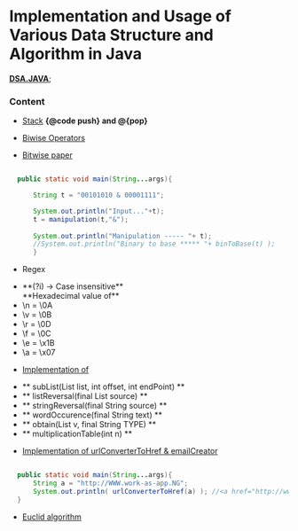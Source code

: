 # Implementation and Usage of Various Data Structure and Algorithm in Java

  **[DSA.JAVA](https://work-ps.herokuapp.com)**;

### Content 
 * [Stack](src/main/java/lang/java/dsa/stack/Stack.java)
	**{@code push} and @{pop}**

 * [Biwise Operators](src/main/java/lang/java/prac/Bitwise.java)
   <br/><li> <a href="https://amudabadmus.wordpress.com/2019/01/13/how-bitwise-operation-works-in-java/"> Bitwise paper</a></li>
  ```Java

	public static void main(String...args){

		String t = "00101010 & 00001111";

		System.out.println("Input..."+t);
		t = manipulation(t,"&"); 
		
		System.out.println("Manipulation ----- "+ t);
		//System.out.println("Binary to base ***** "+ binToBase(t) );
		}
  ``` 
  * Regex<br/>
    <li>**(?i) -> Case insensitive**</li>
    **Hexadecimal value of**
    <li>\n = \0A</li>
    <li>\v = \0B</li>
    <li>\r = \0D</li>
    <li>\f = \0C</li>
    <li>\e = \x1B</li>
    <li>\a = \x07</li>

  * [Implementation of](src/main/java/lang/java/prac/Implementation.java)
	<li>** subList(List<String> list, int offset, int endPoint) **
	</li><li>** listReversal(final List<String> source) **
	</li><li>** stringReversal(final String source) **
	</li><li>** wordOccurence(final String text) **
	</li><li>** obtain(List<T> v, final String TYPE) **
	</li><li>** multiplicationTable(int n) **
	</li>
	
   
 * [Implementation of urlConverterToHref & emailCreator](src/main/java/lang/java/prac/Implementation.java)
  ```Java

	public static void main(String...args){
		String a = "http://WWW.work-as-app.NG";
		System.out.println( urlConverterToHref(a) ); //<a href="http://www.work-as-app.ng">WORK-AS-APP</a> 
	}
  ```  	

   * [Euclid algorithm](https://amudabadmus.wordpress.com/2019/04/08/implementation-real-life-application-of-euclid-algorithmpaper/)
